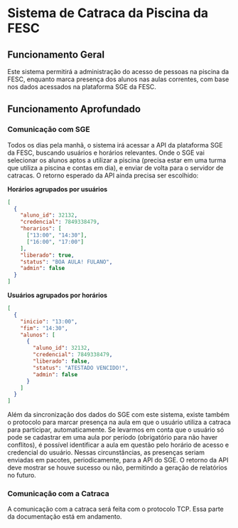 # Sistema de Catraca da Piscina da FESC

## Funcionamento Geral

Este sistema permitirá a administração do acesso de pessoas na piscina da FESC, enquanto marca presença dos alunos nas aulas correntes, com base nos dados acessados na plataforma SGE da FESC.

## Funcionamento Aprofundado

### Comunicação com SGE

Todos os dias pela manhã, o sistema irá acessar a API da plataforma SGE da FESC, buscando usuários e horários relevantes. Onde o SGE vai selecionar os alunos aptos a utilizar a piscina (precisa estar em uma turma que utiliza a piscina e contas em dia), e enviar de volta para o servidor de catracas.
O retorno esperado da API ainda precisa ser escolhido:

**Horários agrupados por usuários**

```json
[
  {
    "aluno_id": 32132,
    "credencial": 7849338479,
    "horarios": [
      ["13:00", "14:30"],
      ["16:00", "17:00"]
    ],
    "liberado": true,
    "status": "BOA AULA! FULANO",
    "admin": false
  }
]
```

**Usuários agrupados por horários**

```json
[
  {
    "inicio": "13:00",
    "fim": "14:30",
    "alunos": [
      {
        "aluno_id": 32132,
        "credencial": 7849338479,
        "liberado": false,
        "status": "ATESTADO VENCIDO!",
        "admin": false
      }
    ]
  }
]
```

Além da sincronização dos dados do SGE com este sistema, existe também o protocolo para marcar presença na aula em que o usuário utiliza a catraca para participar, automaticamente. Se levarmos em conta que o usuário só pode se cadastrar em uma aula por período (obrigatório para não haver conflitos), é possível identificar a aula em questão pelo horário de acesso e credencial do usuário. Nessas circunstâncias, as presenças seriam enviadas em pacotes, periodicamente, para a API do SGE. O retorno da API deve mostrar se houve sucesso ou não, permitindo a geração de relatórios no futuro.

### Comunicação com a Catraca

A comunicação com a catraca será feita com o protocolo TCP. Essa parte da documentação está em andamento.
